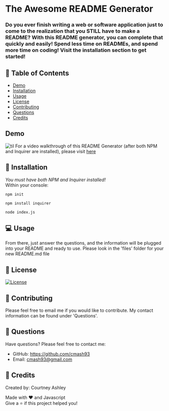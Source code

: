 
# The Awesome README Generator        

### Do you ever finish writing a web or software application just to come to the realization that you STILL have to make a README? With this README generator, you can complete that quickly and easily! Spend less time on READMEs, and spend more time on coding! Visit the installation section to get started!

## 📄 Table of Contents    

- [Demo](#demo)
- [Installation](#installation)
- [Usage](#usage)    
- [License](#license)
- [Contributing](#contributing)
- [Questions](#questions)
- [Credits](#credits)

## Demo
![til](https://github.com/cmash93/Work-Day-Scheduler/blob/main/video/Trimmed-Walkthrough.gif)
For a video walkthrough of this README Generator (after both NPM and Inquirer are installed), please visit [here](https://www.youtube.com/watch?v=4kvHXy4BEAM)

## 💾 Installation 
_*You must have both NPM and Inquirer installed!*_   
Within your console:    
```
npm init
```    
```
npm install inquirer
```    
```
node index.js
```    

## 💻 Usage
From there, just answer the questions, and the information will be plugged into your README and ready to use. Please look in the 'files' folder for your new README.md file    
    

## 📝 License
[![License](https://img.shields.io/badge/license-none-red.svg)]()    
    

## 🤝 Contributing
Please feel free to email me if you would like to contribute. My contact information can be found under 'Questions'.    
 

## 💬 Questions
Have questions? Please feel free to contact me:    
* GitHub: https://github.com/cmash93    
* Email: cmash93@gmail.com    

## 🔖 Credits    
Created by: Courtney Ashley 

Made with ❤️ and Javascript    
Give a ⭐ if this project helped you!
  
